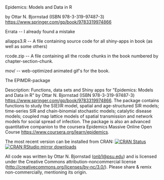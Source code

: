 Epidemics: Models and Data in R

by Ottar N. Bjornstad (ISBN 978-3-319-97487-3) <https://www.springer.com/gp/book/9783319974866>

Errata -- I already found a mistake

allapps3.R -- A file containing source code for all shiny-apps in book (as well as some others)

rcode.zip -- A file containing all the rcode chunks in the book numbered by chapter-section-chunk.


mov/ -- web-optimized animated gif's for the book.

The EPIMDR-package

Description: Functions, data sets and Shiny apps for "Epidemics: Models and Data in R" by Ottar N. Bjornstad (ISBN 978-3-319-97487-3) <https://www.springer.com/gp/book/9783319974866>. The package contains functions to study the S(E)IR model, spatial and age-structured SIR models; time-series SIR and chain-binomial stochastic models; catalytic disease models; coupled map lattice models of spatial transmission and network models for social spread of infection. The package is also an advanced quantitative companion to the coursera Epidemics Massive Online Open Course <https://www.coursera.org/learn/epidemics>.

The most recent version can be installed from CRAN:
[![CRAN Status](https://www.r-pkg.org/badges/version/epimdr)](https://cran.r-project.org/package=epimdr)
[![CRAN RStudio mirror downloads](https://cranlogs.r-pkg.org/badges/epimdr)](https://www.r-pkg.org/pkg/epimdr)

All code was written by Ottar N. Bjornstad (onb1@psu.edu) and is licensed under the Creative Commons attribution-noncommercial license (http://creativecommons.org/licenses/by-nc/3.0/). Please share & remix non-commercially, mentioning its origin.
